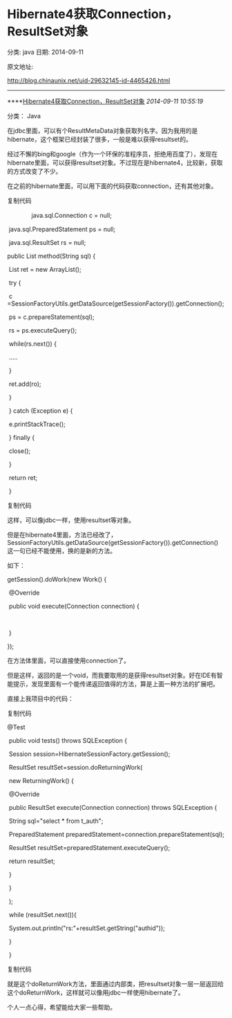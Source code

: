 # Hibernate4获取Connection，ResultSet对象

分类: java
日期: 2014-09-11

原文地址: 

http://blog.chinaunix.net/uid-29632145-id-4465426.html

------

****[Hibernate4获取Connection，ResultSet对象]() *2014-09-11 10:55:19*

分类： Java

 

在jdbc里面，可以有个ResultMetaData对象获取列名字。因为我用的是hibernate，这个框架已经封装了很多，一般是难以获得resultset的。

 

经过不懈的bing和google（作为一个环保的准程序员，拒绝用百度了），发现在hibernate里面，可以获得resultset对象。不过现在是hibernate4，比较新，获取的方式改变了不少。

 

在之前的hibernate里面，可以用下面的代码获取connection，还有其他对象。

 

复制代码

 　　　　java.sql.Connection c = null;

​        java.sql.PreparedStatement ps = null;

​        java.sql.ResultSet rs = null;

 

public List   method(String sql) {

​        List ret = new ArrayList();

​        try {

​        c =SessionFactoryUtils.getDataSource(getSessionFactory()).getConnection();

​            ps = c.prepareStatement(sql);

​            rs = ps.executeQuery();

​            while(rs.next()) {

​                 .....

​                }

​                ret.add(ro);

​            }

​        } catch (Exception e) {

​             e.printStackTrace();

 

​       } finally {

​           close();

​        }

​        return ret;

​    }

复制代码

这样，可以像jdbc一样，使用resultset等对象。

 

但是在hibernate4里面，方法已经改了，SessionFactoryUtils.getDataSource(getSessionFactory()).getConnection() 这一句已经不能使用，换的是新的方法。

 

如下：

 

 

 

getSession().doWork(new Work() {

​    @Override

​    public void execute(Connection connection) {

​                

​    }

});

 

 

在方法体里面，可以直接使用connection了。

 

但是这样，返回的是一个void，而我要取用的是获得resultset对象。好在IDE有智能提示，发现里面有一个能传递返回值得的方法，算是上面一种方法的扩展吧。

 

直接上我项目中的代码：

 

复制代码

 @Test

​    public void tests() throws SQLException {

​        Session session=HibernateSessionFactory.getSession();

​        ResultSet resultSet=session.doReturningWork(

​                new ReturningWork() {

​                    @Override

​                    public ResultSet execute(Connection connection) throws SQLException {

​                        String sql="select * from t_auth";

​                        PreparedStatement preparedStatement=connection.prepareStatement(sql);

​                        ResultSet resultSet=preparedStatement.executeQuery();

​                        return resultSet;

​                    }

​                }

​        );

​        while (resultSet.next()){

​            System.out.println("rs:"+resultSet.getString("authid"));

​        }

​    }

复制代码

就是这个doReturnWork方法，里面通过内部类，把resultset对象一层一层返回给这个doReturnWork，这样就可以像用jdbc一样使用hibernate了。

 

个人一点心得，希望能给大家一些帮助。